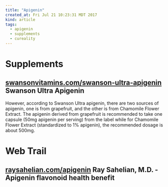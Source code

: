 ```yaml
---
title: "Apigenin"
created_at: Fri Jul 21 10:23:31 MDT 2017
kind: article
tags:
  - apigenin
  - supplements
  - cureality
---
```


<h1>Supplements</h1>

<h2>
  <a href="https://www.swansonvitamins.com/swanson-ultra-apigenin-50-mg-90-caps" target="_blank">swansonvitamins.com/swanson-ultra-apigenin</a>
  Swanson Ultra Apigenin
</h2>

However, according to Swanson Ultra apigenin, there are two sources
of apigenin, one is from grapefruit, and the other is from Chamomile
Flower Extract.  The apigenin derived from grapefruit is recommended to
take one capsule (50mg apigenin per serving) from the label while for
Chamomile Flower Extract (standardized to 1% apigenin), the recommended
dosage is about 500mg.

<h1>Web Trail</h1>

<h2>
  <a href="http://www.raysahelian.com/apigenin.html" target="_blank">raysahelian.com/apigenin</a>
  Ray Sahelian, M.D. - Apigenin flavonoid health benefit
</h2>


<!--
html boilerplate
<a href="" target="_blank"></a>
<a name=""></a>
<img src="" width="400px">
<ul>
  <li></li>
</ul>
<pre>
</pre>
<pre><code>
</code></pre>
<math xmlns='http://www.w3.org/1998/Math/MathML' display='block'>
</math>
-->
